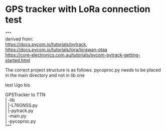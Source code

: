 # GPS tracker with LoRa connection test

"""  
derived from:   
https://docs.pycom.io/tutorials/pytrack,   
https://docs.pycom.io/tutorials/lora/lorawan-otaa  
https://core-electronics.com.au/tutorials/pycom-pytrack-getting-started.html  
                                      
The correct project structure is as follows. pycoproc.py needs to be placed in the main directory and not in lib one    


 test Ugo bis

GPSTracker to TTN  
| -lib  
|   |-L76GNSS.py  
|   |-pytrack.py  
| -main.py  
| -pycoproc.py  
"""
